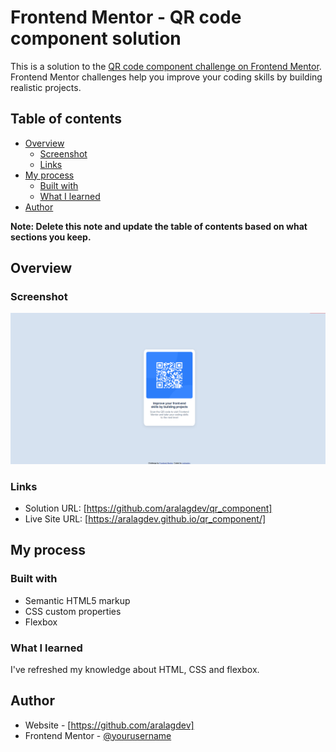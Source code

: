 # Frontend Mentor - QR code component solution

This is a solution to the [QR code component challenge on Frontend Mentor](https://www.frontendmentor.io/challenges/qr-code-component-iux_sIO_H). Frontend Mentor challenges help you improve your coding skills by building realistic projects. 

## Table of contents

- [Overview](#overview)
  - [Screenshot](#screenshot)
  - [Links](#links)
- [My process](#my-process)
  - [Built with](#built-with)
  - [What I learned](#what-i-learned)
- [Author](#author)


**Note: Delete this note and update the table of contents based on what sections you keep.**

## Overview

### Screenshot

![](./screenshoot_solution.png)


### Links

- Solution URL: [https://github.com/aralagdev/qr_component]
- Live Site URL: [https://aralagdev.github.io/qr_component/]

## My process

### Built with

- Semantic HTML5 markup
- CSS custom properties
- Flexbox


### What I learned

I've refreshed my knowledge about HTML, CSS and flexbox. 


## Author

- Website - [https://github.com/aralagdev]
- Frontend Mentor - [@yourusername](https://www.frontendmentor.io/profile/yourusername)

